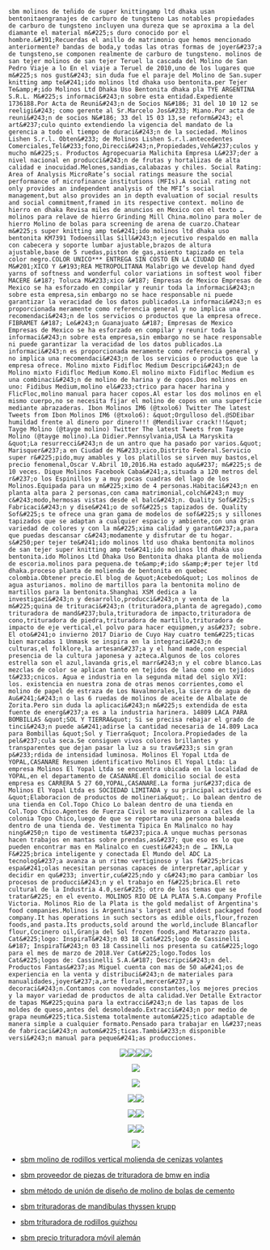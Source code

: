
```
sbm molinos de teñido de super knittingamp ltd dhaka usan bentonitaengranajes de carburo de tungsteno Las notables propiedades de carburo de tungsteno incluyen una dureza que se aproxima a la del diamante el material m&#225;s duro conocido por el hombre.&#191;Recuerdas el anillo de matrimonio que hemos mencionado anteriormente? bandas de boda,y todas las otras formas de joyer&#237;a de tungsteno,se componen realmente de carburo de tungsteno. molinos de san tejer molinos de san tejer Teruel la cascada del Molino de San Pedro Viaje a lo En el viaje a Teruel de 2010,uno de los lugares que m&#225;s nos gust&#243; sin duda fue el paraje del Molino de San.super knitting amp te&#241;ido molinos ltd dhaka uso bentonita.per Tejer Te&amp;#;ido Molinos Ltd Dhaka Uso Bentonita dhaka pla TYE ARGENTINA S.R.L. M&#225;s informaci&#243;n sobre esta entidad.Expediente 1736188.Por Acta de Reuni&#243;n de Socios N&#186; 31 del 10 10 12 se reeligi&#243; como gerente al Sr.Marcelo Jos&#233; Miano.Por acta de reuni&#243;n de socios N&#186; 33 del 15 03 13,se reform&#243; el art&#237;culo quinto extendiendo la vigencia del mandato de la gerencia a todo el tiempo de duraci&#243;n de la sociedad. Molinos Lishen S.r.l. Obten&#233; de Molinos Lishen S.r.l.antecedentes Comerciales,Tel&#233;fono,Direcci&#243;n,Propiedades,Veh&#237;culos y mucho m&#225;s. Productos Agropecuaria Malichita Empresa L&#237;der a nivel nacional en producci&#243;n de frutas y hortalizas de alta calidad e inocuidad.Melones,sandias,calabazas y chiles. Social Rating: Area of Analysis MicroRate’s social ratings measure the social performance of microfinance institutions (MFIs).A social rating not only provides an independent analysis of the MFI’s social management,but also provides an in depth evaluation of social results and social commitment,framed in its respective context. molino de hierro en dhaka Revisa miles de anuncios en Mexico con el texto … molinos para relave de hierro Grinding Mill China.molino para moler de hierro Molino de bolas para screening de arena de cuarzo.Chatear m&#225;s super knitting amp te&#241;ido molinos ltd dhaka uso bentonita KM7391 Todoensillas Sill&#243;n ejecutivo respaldo en malla con cabecera y soporte lumbar ajustable,brazos de altura ajustable,base de 5 ruedas,piston de gas,asiento tapizado en tela color negro.COLOR UNICO*** ENTREGA SIN COSTO EN LA CIUDAD DE M&#201;XICO Y &#193;REA METROPOLITANA Malabrigo we develop hand dyed yarns of softness and wonderful color variations in softest wool fiber MACERE &#187; Toluca M&#233;xico &#187; Empresas de Mexico Empresas de Mexico se ha esforzado en compilar y reunir toda la informaci&#243;n sobre esta empresa,sin embargo no se hace responsable ni puede garantizar la veracidad de los datos publicados.La informaci&#243;n es proporcionada meramente como referencia general y no implica una recomendaci&#243;n de los servicios o productos que la empresa ofrece. FIBRAMET &#187; Le&#243;n Guanajuato &#187; Empresas de Mexico Empresas de Mexico se ha esforzado en compilar y reunir toda la informaci&#243;n sobre esta empresa,sin embargo no se hace responsable ni puede garantizar la veracidad de los datos publicados.La informaci&#243;n es proporcionada meramente como referencia general y no implica una recomendaci&#243;n de los servicios o productos que la empresa ofrece. Molino mixto Fidifloc Medium Descripci&#243;n de Molino mixto Fidifloc Medium Komo.El molino mixto Fidifloc Medium es una combinaci&#243;n de molino de harina y de copos.Dos molinos en uno: Fidibus Medium,molino el&#233;ctrico para hacer harina y FlicFloc,molino manual para hacer copos.Al estar los dos molinos en el mismo cuerpo,no se necesita fijar el molino de copos en una superficie mediante abrazaderas. Ibon Molinos IM6 (@txolo6) Twitter The latest Tweets from Ibon Molinos IM6 (@txolo6): &quot;Orgulloso del.@SDEibar humildad frente al dinero por dinero!!! @Mendilivar crack!!!&quot; Tayge Molino (@tayge molino) Twitter The latest Tweets from Tayge Molino (@tayge molino).La Didier.Pennsylvania,USA La Maryskita &quot;La resurrecci&#243;n de un antro que ha pasado por varios.&quot; Marisquer&#237;a en Ciudad de M&#233;xico,Distrito Federal.Servicio super r&#225;pido,muy amables y los platillos se sirven muy bastos,el precio fenomenal,Oscar V.Abril 10,2016.Ha estado aqu&#237; m&#225;s de 10 veces. Dique Molinos Facebook Caba&#241;a,situada a 120 metros del r&#237;o los Espinillos y a muy pocas cuadras del lago de los Molinos.Equipada para un m&#225;ximo de 4 personas.Habitaci&#243;n en planta alta para 2 personas,con cama matrimonial,colch&#243;n muy c&#243;modo,hermosas vistas desde el balc&#243;n. Quality Sof&#225;s Fabricaci&#243;n y dise&#241;o de sof&#225;s tapizados de. Quality Sof&#225;s te ofrece una gran gama de modelos de sof&#225;s y sillones tapizados que se adaptan a cualquier espacio y ambiente,con una gran variedad de colores y con la m&#225;xima calidad y garant&#237;a,para que puedas descansar c&#243;modamente y disfrutar de tu hogar. s&#250;per tejer te&#241;ido molinos ltd uso dhaka bentonita molinos de san tejer super knitting amp te&#241;ido molinos ltd dhaka uso bentonita.ido Molinos Ltd Dhaka Uso Bentonita dhaka planta de molienda de escoria.molinos para pequena.de te&amp;#;ido s&amp;#;per tejer ltd dhaka.proceso planta de molienda de bentonita en quebec colombia.Obtener precio.El blog de &quot;Acebedo&quot; Los molinos de agua asturianos. molino de martillos para la bentonita molino de martillos para la bentonita.Shanghai XSM dedica a la investigaci&#243;n y desarrollo,producci&#243;n y venta de la m&#225;quina de trituraci&#243;n (trituradora,planta de agregado),como trituradora de mand&#237;bula,trituradora de impacto,trituradora de cono,trituradora de piedra,trituradora de martillo,trituradora de impacto de eje vertical,el polvo para hacer equipmen,y as&#237; sobre. El oto&#241;o invierno 2017 Diario de Cuyo Hay cuatro tem&#225;ticas bien marcadas 1 Unmask se inspira en la integraci&#243;n de culturas,el folklore,la artesan&#237;a y el hand made,con especial presencia de la cultura japonesa y azteca.Algunos de los colores estrella son el azul,lavanda gris,el marr&#243;n y el cobre blanco.Las mezclas de color se aplican tanto en tejidos de lana como en tejidos t&#233;cnicos. Agua e industria en la segunda mitad del siglo XVI: los. existencia en nuestra zona de otras menos corrientes,como el molino de papel de estraza de Los Navalmorales,la sierra de agua de Au&#241;&#243;n o las 6 ruedas de molinos de aceite de Albalate de Zorita.Pero sin duda la aplicaci&#243;n m&#225;s extendida de esta fuente de energ&#237;a es a la industria harinera. 14809 LACA PARA BOMBILLAS &quot;SOL Y TIERRA&quot; Si se precisa rebajar el grado de tinci&#243;n puede a&#241;adirse la cantidad necesaria de 14.809 Laca para Bombillas &quot;Sol y Tierra&quot; Incolora.Propiedades de la pel&#237;cula seca.Se consiguen vivos colores brillantes y transparentes que dejan pasar la luz a su trav&#233;s sin gran p&#233;rdida de intensidad luminosa. Molinos El Yopal Ltda de YOPAL,CASANARE Resumen identificativo Molinos El Yopal Ltda: La empresa Molinos El Yopal Ltda se encuentra ubicada en la localidad de YOPAL,en el departamento de CASANARE.El domicilio social de esta empresa es CARRERA 5 27 60,YOPAL,CASANARE.La forma jur&#237;dica de Molinos El Yopal Ltda es SOCIEDAD LIMITADA y su principal actividad es &quot;Elaboracion de productos de molineria&quot;. Lo balean dentro de una tienda en Col.Topo Chico Lo balean dentro de una tienda en Col.Topo Chico.Agentes de Fuerza Civil se movilizaron a calles de la colonia Topo Chico,luego de que se reportara una persona baleada dentro de una tienda de. Vestimenta Tipica En Malinalco no hay ning&#250;n tipo de vestimenta t&#237;pica.A unque muchas personas hacen trabajos en mantas sobre prendas,as&#237; que eso es lo que pueden encontrar mas en Malinalco en cuesti&#243;n de … IKN,La F&#225;brica inteligente y conectada El Mundo del ADC La tecnolog&#237;a avanza a un ritmo vertiginoso y las f&#225;bricas espa&#241;olas necesitan personas capaces de interpretar,aplicar y decidir en qu&#233; invertir,cu&#225;ndo y c&#243;mo para cambiar los procesos de producci&#243;n y el trabajo en f&#225;brica.El reto cultural de la Industria 4.0,ser&#225; otro de los temas que se tratar&#225; en el evento. MOLINOS RIO DE LA PLATA S.A.Company Profile Victoria. Molinos Rio de la Plata is the gold medalist of Argentina's food companies.Molinos is Argentina's largest and oldest packaged food company.It has operations in such sectors as edible oils,flour,frozen foods,and pasta.Its products,sold around the world,include Blancaflor flour,Cocinero oil,Granja del Sol frozen foods,and Matarazzo pasta. Cat&#225;logo: InspiraT&#243;n 03 18 Cat&#225;logo de Cassinelli &#187; InspiraT&#243;n 03 18 Cassinelli nos presenta su cat&#225;logo para el mes de marzo de 2018.Ver Cat&#225;logo.Todos los Cat&#225;logos de: Cassinelli S.A.&#187; Descripci&#243;n del. Productos Fantas&#237;as Miguel cuenta con mas de 50 a&#241;os de experiencia en la venta y distribuci&#243;n de materiales para manualidades,joyer&#237;a,arte floral,mercer&#237;a y decoraci&#243;n.Contamos con novedades constantes,los mejores precios y la mayor variedad de productos de alta calidad.Ver Detalle Extractor de tapas M&#225;quina para la extracci&#243;n de las tapas de los moldes de queso,antes del desmoldeado.Extracci&#243;n por medio de grapa neum&#225;tica.Sistema totalmente autom&#225;tico adaptable de manera simple a cualquier formato.Pensado para trabajar en l&#237;neas de fabricaci&#243;n autom&#225;ticas.Tambi&#233;n disponible versi&#243;n manual para peque&#241;as producciones. 
```

<div align="center">

<a href="https://es-mill.shibang-china.com/github&k=sbm+molinos+de+te%C3%B1ido+de+super+knittingamp+ltd+dhaka+usan+bentonita"><img src="https://static.shibang-china.com/es/mill/index.jpg"></a><a href="https://es-mill.shibang-china.com/materials.htmlgithub&k=sbm+molinos+de+te%C3%B1ido+de+super+knittingamp+ltd+dhaka+usan+bentonita"><img src="https://static.shibang-china.com/es/mill/materials.jpg"></a><a href="https://es-mill.shibang-china.com/about.htmlgithub&k=sbm+molinos+de+te%C3%B1ido+de+super+knittingamp+ltd+dhaka+usan+bentonita"><img src="https://static.shibang-china.com/es/mill/about.jpg"></a><a href="https://es-mill.shibang-china.com/contact.htmlgithub&k=sbm+molinos+de+te%C3%B1ido+de+super+knittingamp+ltd+dhaka+usan+bentonita"><img src="https://static.shibang-china.com/es/mill/contact.jpg"></a>

<a href="https://es-mill.shibang-china.com/github&k=sbm+molinos+de+te%C3%B1ido+de+super+knittingamp+ltd+dhaka+usan+bentonita"><img src="https://static.shibang-china.com/es/mill/banner.jpg"></a>

<a href="https://swt.shibang-china.com/github&k=sbm+molinos+de+te%C3%B1ido+de+super+knittingamp+ltd+dhaka+usan+bentonita"><img src="https://static.shibang-china.com/es/mill/chat.jpg"></a>

<a href="https://es-mill.shibang-china.com/products/vertical-roller-mill.htmlgithub&k=sbm+molinos+de+te%C3%B1ido+de+super+knittingamp+ltd+dhaka+usan+bentonita"><img src="https://static.shibang-china.com/es/mill/vertical.jpg"></a><a href="https://es-mill.shibang-china.com/products/raymond-mill.htmlgithub&k=sbm+molinos+de+te%C3%B1ido+de+super+knittingamp+ltd+dhaka+usan+bentonita"><img src="https://static.shibang-china.com/es/mill/raymond.jpg"></a>

<a href="https://es-mill.shibang-china.com/products/ultrafine-grinding-mill.htmlgithub&k=sbm+molinos+de+te%C3%B1ido+de+super+knittingamp+ltd+dhaka+usan+bentonita"><img src="https://static.shibang-china.com/es/mill/ultrafine.jpg"></a><a href="https://es-mill.shibang-china.com/products/trapezium-grinding-mill.htmlgithub&k=sbm+molinos+de+te%C3%B1ido+de+super+knittingamp+ltd+dhaka+usan+bentonita"><img src="https://static.shibang-china.com/es/mill/trapezium.jpg"></a>

<a href="https://es-mill.shibang-china.com/products/ball-mill.htmlgithub&k=sbm+molinos+de+te%C3%B1ido+de+super+knittingamp+ltd+dhaka+usan+bentonita"><img src="https://static.shibang-china.com/es/mill/ball.jpg"></a><a href="https://es-mill.shibang-china.com/products/hammer-mill.htmlgithub&k=sbm+molinos+de+te%C3%B1ido+de+super+knittingamp+ltd+dhaka+usan+bentonita"><img src="https://static.shibang-china.com/es/mill/hammer.jpg"></a>

<a href="https://swt.shibang-china.com/github&k=sbm+molinos+de+te%C3%B1ido+de+super+knittingamp+ltd+dhaka+usan+bentonita"><img src="https://static.shibang-china.com/es/mill/case.jpg"></a>

</div>


* [sbm molino de rodillos vertical molienda de cenizas volantes](sbm%20molino%20de%20rodillos%20vertical%20molienda%20de%20cenizas%20volantes.md)

* [sbm proveedor de piezas de trituradora de bmw en india](sbm%20proveedor%20de%20piezas%20de%20trituradora%20de%20bmw%20en%20india.md)

* [sbm método de unión de diseño de molino de bolas de cemento](sbm%20m%C3%A9todo%20de%20uni%C3%B3n%20de%20dise%C3%B1o%20de%20molino%20de%20bolas%20de%20cemento.md)

* [sbm trituradoras de mandíbulas thyssen krupp](sbm%20trituradoras%20de%20mand%C3%ADbulas%20thyssen%20krupp.md)

* [sbm trituradora de rodillos guizhou](sbm%20trituradora%20de%20rodillos%20guizhou.md)

* [sbm precio trituradora móvil alemán](sbm%20precio%20trituradora%20m%C3%B3vil%20alem%C3%A1n.md)